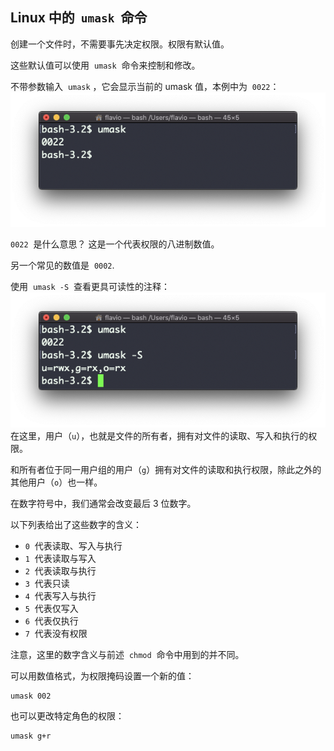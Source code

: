 ## Linux 中的  `umask`  命令

创建一个文件时，不需要事先决定权限。权限有默认值。

这些默认值可以使用  `umask`  命令来控制和修改。

不带参数输入  `umask` ，它会显示当前的 umask 值，本例中为  `0022`：
![alt text](image-43.png)

`0022`  是什么意思？ 这是一个代表权限的八进制数值。

另一个常见的数值是  `0002`.

使用  `umask -S`  查看更具可读性的注释：
![alt text](image-44.png)
在这里，用户（`u`），也就是文件的所有者，拥有对文件的读取、写入和执行的权限。

和所有者位于同一用户组的用户（`g`）拥有对文件的读取和执行权限，除此之外的其他用户（`o`）也一样。

在数字符号中，我们通常会改变最后 3 位数字。

以下列表给出了这些数字的含义：

- `0`  代表读取、写入与执行
- `1`  代表读取与写入
- `2`  代表读取与执行
- `3`  代表只读
- `4`  代表写入与执行
- `5`  代表仅写入
- `6`  代表仅执行
- `7`  代表没有权限

注意，这里的数字含义与前述  `chmod`  命令中用到的并不同。

可以用数值格式，为权限掩码设置一个新的值：

```
umask 002
```

也可以更改特定角色的权限：

```
umask g+r
```
